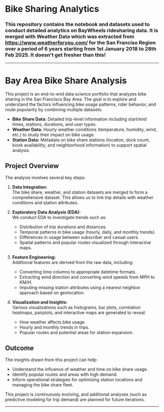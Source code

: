 # Bike Sharing Analytics
### This repository contains the notebook and datasets used to conduct detailed analytics on BayWheels ridesharing data. It is merged with Weather Data which was extracted from https://www.weatherforyou.com/ for the San Franciso Region over a period of 6 years starting from 1st January 2018 to 28th Feb 2025. It doesn't get fresher than this!

---

# Bay Area Bike Share Analysis

This project is an end-to-end data science portfolio that analyzes bike sharing in the San Francisco Bay Area. The goal is to explore and understand the factors influencing bike usage patterns, rider behavior, and route popularity by combining multiple datasets:

- **Bike Share Data:** Detailed trip-level information including start/end times, stations, durations, and user types.
- **Weather Data:** Hourly weather conditions (temperature, humidity, wind, etc.) to study their impact on bike usage.
- **Station Data:** Metadata on bike share stations (location, dock count, kiosk availability, and neighborhood information) to support spatial analysis.

## Project Overview

The analysis involves several key steps:

1. **Data Integration:**  
   The bike share, weather, and station datasets are merged to form a comprehensive dataset. This allows us to link trip details with weather conditions and station attributes.

2. **Exploratory Data Analysis (EDA):**  
   We conduct EDA to investigate trends such as:
   - Distribution of trip durations and distances.
   - Temporal patterns in bike usage (hourly, daily, and monthly trends).
   - Differences in usage between subscriber and casual users.
   - Spatial patterns and popular routes visualized through interactive maps.

3. **Feature Engineering:**  
   Additional features are derived from the raw data, including:
   - Converting time columns to appropriate datetime formats.
   - Extracting wind direction and converting wind speeds from MPH to KM/H.
   - Imputing missing station attributes using a nearest neighbor approach based on geolocation.

4. **Visualization and Insights:**  
   Various visualizations such as histograms, bar plots, correlation heatmaps, pairplots, and interactive maps are generated to reveal:
   - How weather affects bike usage.
   - Hourly and monthly trends in trips.
   - Popular routes and potential areas for station expansion.

## Outcome

The insights drawn from this project can help:
- Understand the influence of weather and time on bike share usage.
- Identify popular routes and areas with high demand.
- Inform operational strategies for optimizing station locations and managing the bike share fleet.

This project is continuously evolving, and additional analyses (such as predictive modeling for trip demand) are planned for future iterations.

---

